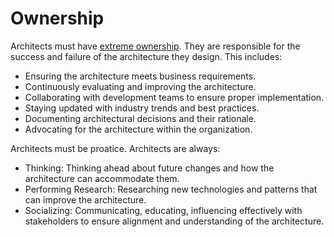 # Ownership

Architects must have [extreme ownership](https://diego-pacheco.blogspot.com/2024/11/expectations.html). They are responsible for the success and failure of the architecture they design. This includes:
* Ensuring the architecture meets business requirements.
* Continuously evaluating and improving the architecture.
* Collaborating with development teams to ensure proper implementation.
* Staying updated with industry trends and best practices.
* Documenting architectural decisions and their rationale.
* Advocating for the architecture within the organization.

Architects must be proatice. Architects are always:
* Thinking: Thinking ahead about future changes and how the architecture can accommodate them.
* Performing Research: Researching new technologies and patterns that can improve the architecture.
* Socializing: Communicating, educating, influencing effectively with stakeholders to ensure alignment and understanding of the architecture.